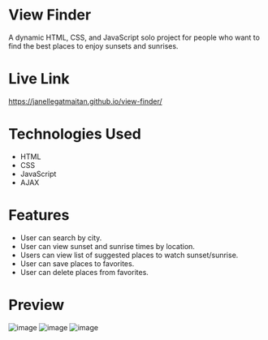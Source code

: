 # View Finder

A dynamic HTML, CSS, and JavaScript solo project for people who want to find the best places to enjoy sunsets and sunrises.

# Live Link
https://janellegatmaitan.github.io/view-finder/

# Technologies Used
- HTML
- CSS
- JavaScript
- AJAX

# Features
- User can search by city.
- User can view sunset and sunrise times by location.
- Users can view list of suggested places to watch sunset/sunrise.
- User can save places to favorites.
- User can delete places from favorites.

# Preview
![image](https://user-images.githubusercontent.com/68579034/115918897-f58b5e80-a42c-11eb-81b8-c9413a057512.png)
![image](https://user-images.githubusercontent.com/68579034/115918973-0cca4c00-a42d-11eb-9c98-6cc0d1426949.png)
![image](https://user-images.githubusercontent.com/68579034/115919019-1fdd1c00-a42d-11eb-98d9-976a39ab166c.png)

